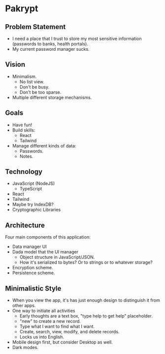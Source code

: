 # Pakrypt

## Problem Statement

* I need a place that I trust to store my most sensitive information (passwords to banks, health portals).
* My current password manager sucks.

## Vision

* Minimalism.
  - No list view.
  - Don't be busy.
  - Don't be too sparse.
* Multiple different storage mechanisms.

## Goals

* Have fun!
* Build skills:
  - React
  - Tailwind
* Manage different kinds of data:
  - Passwords.
  - Notes.

## Technology

* JavaScript (NodeJS)
  - TypeScript
* React
* Tailwind
* Maybe try IndexDB?
* Cryptographic Libraries

## Architecture

Four main components of this application:

* Data manager UI
* Dada model that the UI manager
  - Object structure in JavaScript/JSON.
  - How it's serialized to bytes? Or to strings or to whatever storage?
* Encryption scheme.
* Persistence scheme.

## Minimalistic Style

* When you view the app, it's has just enough design to distinguish it from other apps.
* One way to initiate all activities
  - Early thoughts are a text box, "type help to get help" placeholder.
  - "new" to create a new record.
  - Type what I want to find what I want.
  - Create, search, view, modify, and delete records.
  - Locks us into English.
* Mobile design first, but consider Desktop as well.
* Dark modes.
